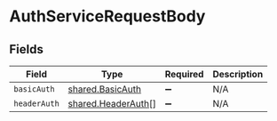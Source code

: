 # AuthServiceRequestBody


## Fields

| Field                                                    | Type                                                     | Required                                                 | Description                                              |
| -------------------------------------------------------- | -------------------------------------------------------- | -------------------------------------------------------- | -------------------------------------------------------- |
| `basicAuth`                                              | [shared.BasicAuth](../../models/shared/basicauth.md)     | :heavy_minus_sign:                                       | N/A                                                      |
| `headerAuth`                                             | [shared.HeaderAuth](../../models/shared/headerauth.md)[] | :heavy_minus_sign:                                       | N/A                                                      |